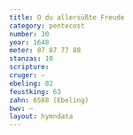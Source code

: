 ```yaml
---
title: O du allersüßte Freude
category: pentecost
number: 30
year: 1648
meter: 87 87 77 88
stanzas: 10
scripture: 
cruger: —
ebeling: 82
feustking: 63
zahn: 6588 (Ebeling)
bwv: —
layout: hymndata
---
```

<br>

